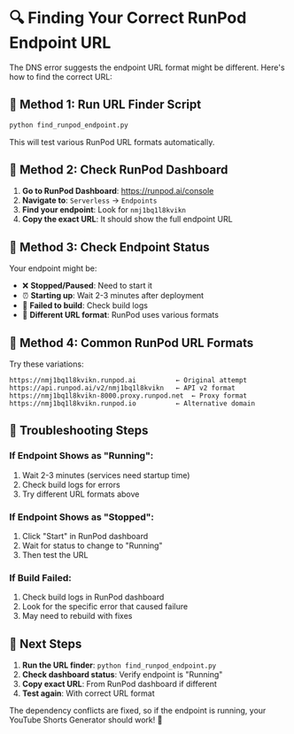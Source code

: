 # 🔍 Finding Your Correct RunPod Endpoint URL

The DNS error suggests the endpoint URL format might be different. Here's how to find the correct URL:

## 🎯 Method 1: Run URL Finder Script
```cmd
python find_runpod_endpoint.py
```
This will test various RunPod URL formats automatically.

## 🎯 Method 2: Check RunPod Dashboard

1. **Go to RunPod Dashboard**: https://runpod.ai/console
2. **Navigate to**: `Serverless` → `Endpoints`
3. **Find your endpoint**: Look for `nmj1bq1l8kvikn`
4. **Copy the exact URL**: It should show the full endpoint URL

## 🎯 Method 3: Check Endpoint Status

Your endpoint might be:
- ❌ **Stopped/Paused**: Need to start it
- ⏰ **Starting up**: Wait 2-3 minutes after deployment
- 🔧 **Failed to build**: Check build logs
- 📝 **Different URL format**: RunPod uses various formats

## 🎯 Method 4: Common RunPod URL Formats

Try these variations:
```
https://nmj1bq1l8kvikn.runpod.ai          ← Original attempt
https://api.runpod.ai/v2/nmj1bq1l8kvikn   ← API v2 format
https://nmj1bq1l8kvikn-8000.proxy.runpod.net  ← Proxy format
https://nmj1bq1l8kvikn.runpod.io          ← Alternative domain
```

## 🚨 Troubleshooting Steps

### If Endpoint Shows as "Running":
1. Wait 2-3 minutes (services need startup time)
2. Check build logs for errors
3. Try different URL formats above

### If Endpoint Shows as "Stopped":
1. Click "Start" in RunPod dashboard
2. Wait for status to change to "Running"
3. Then test the URL

### If Build Failed:
1. Check build logs in RunPod dashboard
2. Look for the specific error that caused failure
3. May need to rebuild with fixes

## 🎯 Next Steps

1. **Run the URL finder**: `python find_runpod_endpoint.py`
2. **Check dashboard status**: Verify endpoint is "Running"
3. **Copy exact URL**: From RunPod dashboard if different
4. **Test again**: With correct URL format

The dependency conflicts are fixed, so if the endpoint is running, your YouTube Shorts Generator should work! 🚀